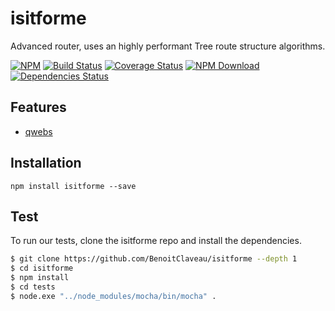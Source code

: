 # isitforme
Advanced router, uses an highly performant Tree route structure algorithms.

 [![NPM][npm-image]][npm-url]
 [![Build Status][travis-image]][travis-url]
 [![Coverage Status][coveralls-image]][coveralls-url]
 [![NPM Download][npm-image-download]][npm-url]
 [![Dependencies Status][david-dm-image]][david-dm-url]

## Features

  * [qwebs](https://www.npmjs.com/package/qwebs)

## Installation

```shell
npm install isitforme --save
```

## Test

To run our tests, clone the isitforme repo and install the dependencies.

```bash
$ git clone https://github.com/BenoitClaveau/isitforme --depth 1
$ cd isitforme
$ npm install
$ cd tests
$ node.exe "../node_modules/mocha/bin/mocha" .
```

[npm-image]: https://img.shields.io/npm/v/isitforme.svg
[npm-image-download]: https://img.shields.io/npm/dm/isitforme.svg
[npm-url]: https://npmjs.org/package/isitforme
[travis-image]: https://travis-ci.org/BenoitClaveau/isitforme.svg?branch=master
[travis-url]: https://travis-ci.org/BenoitClaveau/isitforme
[coveralls-image]: https://coveralls.io/repos/BenoitClaveau/isitforme/badge.svg?branch=master&service=github
[coveralls-url]: https://coveralls.io/github/BenoitClaveau/isitforme?branch=master
[david-dm-image]: https://david-dm.org/BenoitClaveau/isitforme/status.svg
[david-dm-url]: https://david-dm.org/BenoitClaveau/isitforme